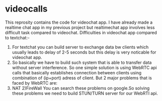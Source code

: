 # videocalls
This reprosity contains the code for videochat app. I have already made a realtime chat app in my previous project but realtimechat app involves less difficult task compared to videochat.
Difficulties in videochat app compared to textchat:-
1) For textchat you can build server to exchange data bw clients which usually leads to delay of 2-5 seconds but this delay is very noticable for videochat app.
2) So basically we have to build such system that is able to transfer data without server interference.
So one simple solution is using WebRTC api calls that basically establishes connection between clients using combination of (ip+port) adress of client.
But 2 major problems that is faced by WebRTC are:
1) NAT 
2)FireWall
You can search these problems on google.So solving these problems we need to build STUN/TURN server for our WebRTI api.
